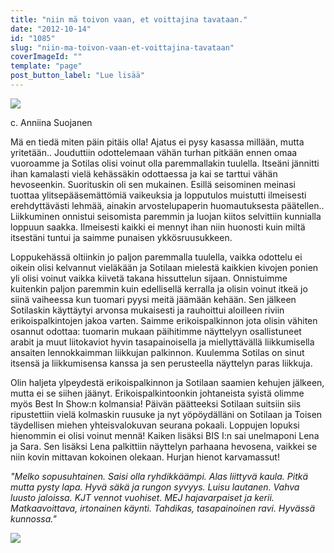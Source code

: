 ```yaml
---
title: "niin mä toivon vaan, et voittajina tavataan."
date: "2012-10-14"
id: "1085"
slug: "niin-ma-toivon-vaan-et-voittajina-tavataan"
coverImageId: ""
template: "page"
post_button_label: "Lue lisää"
---
```


[![](images/IMG_2113.png)](http://3.bp.blogspot.com/-Kt747UR2AGI/UHsOzNoXxpI/AAAAAAAABqA/9B8Gmlrf9W4/s1600/IMG_2113.png)

c. Anniina Suojanen

Mä en tiedä miten päin pitäis olla! Ajatus ei pysy kasassa millään, mutta yritetään.. Jouduttiin odottelemaan vähän turhan pitkään ennen omaa vuoroamme ja Sotilas olisi voinut olla paremmallakin tuulella. Itseäni jännitti ihan kamalasti vielä kehässäkin odottaessa ja kai se tarttui vähän hevoseenkin. Suorituskin oli sen mukainen. Esillä seisominen meinasi tuottaa ylitsepääsemättömiä vaikeuksia ja lopputulos muistutti ilmeisesti erehdyttävästi lehmää, ainakin arvostelupaperin huomautuksesta päätellen.. Liikkuminen onnistui seisomista paremmin ja luojan kiitos selvittiin kunnialla loppuun saakka. Ilmeisesti kaikki ei mennyt ihan niin huonosti kuin miltä itsestäni tuntui ja saimme punaisen ykkösruusukkeen.  
  
Loppukehässä oltiinkin jo paljon paremmalla tuulella, vaikka odottelu ei oikein olisi kelvannut vieläkään ja Sotilaan mielestä kaikkien kivojen ponien yli olisi voinut vaikka kiivetä takana hissuttelun sijaan. Onnistuimme kuitenkin paljon paremmin kuin edellisellä kerralla ja olisin voinut itkeä jo siinä vaiheessa kun tuomari pyysi meitä jäämään kehään. Sen jälkeen Sotilaskin käyttäytyi arvonsa mukaisesti ja rauhoittui aloilleen riviin erikoispalkintojen jakoa varten. Saimme erikoispalkinnon jota olisin vähiten osannut odottaa: tuomarin mukaan päihitimme näyttelyyn osallistuneet arabit ja muut liitokaviot hyvin tasapainoisella ja miellyttävällä liikkumisella ansaiten lennokkaimman liikkujan palkinnon. Kuulemma Sotilas on sinut itsensä ja liikkumisensa kanssa ja sen perusteella näyttelyn paras liikkuja.  
  
Olin haljeta ylpeydestä erikoispalkinnon ja Sotilaan saamien kehujen jälkeen, mutta ei se siihen jäänyt. Erikoispalkintoonkin johtaneista syistä olimme myös Best In Show:n kolmansia! Päivän päätteeksi Sotilaan suitsiin siis ripustettiin vielä kolmaskin ruusuke ja nyt yöpöydälläni on Sotilaan ja Toisen täydellisen miehen yhteisvalokuvan seurana pokaali. Loppujen lopuksi hienommin ei olisi voinut mennä! Kaiken lisäksi BIS I:n sai unelmaponi Lena ja Sara. Sen lisäksi Lena palkittiin näyttelyn parhaana hevosena, vaikkei se niin kovin mittavan kokoinen olekaan. Hurjan hienot karvamassut!  
  
_"Melko sopusuhtainen. Saisi olla ryhdikkäämpi. Alas liittyvä kaula. Pitkä mutta pysty lapa. Hyvä säkä ja rungon syvyys. Luisu lautanen. Vahva luusto jaloissa. KJT vennot vuohiset. MEJ hajavarpaiset ja kerii. Matkaavoittava, irtonainen käynti. Tahdikas, tasapainoinen ravi. Hyvässä kunnossa."_  

[![](images/ak.png)](http://1.bp.blogspot.com/-m99f-Gro23A/UHsdeDNQr8I/AAAAAAAABrA/FXMeN1vJ3Fk/s1600/ak.png)
